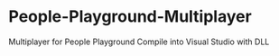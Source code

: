 # People-Playground-Multiplayer
Multiplayer for People Playground
Compile into Visual Studio with DLL
